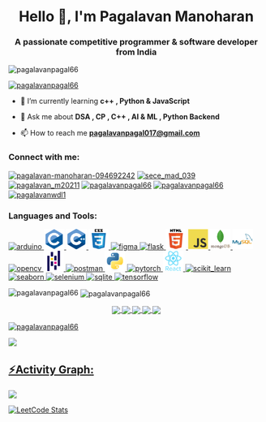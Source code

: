 <h1 align="center">Hello 👋, I'm Pagalavan Manoharan</h1>
<h3 align="center">A passionate competitive programmer & software developer from India</h3>

<p align="left"> <img src="https://komarev.com/ghpvc/?username=pagalavanpagal66&label=Profile%20views&color=0e75b6&style=flat" alt="pagalavanpagal66" /> </p>

<p align="left"> <a href="https://github.com/ryo-ma/github-profile-trophy"><img src="https://github-profile-trophy.vercel.app/?username=pagalavanpagal66&theme=dracula" alt="pagalavanpagal66" /></a> </p>

- 🌱 I’m currently learning **c++ , Python & JavaScript**

- 💬 Ask me about **DSA , CP , C++ , AI & ML , Python Backend**

- 📫 How to reach me **pagalavanpagal017@gmail.com**

<h3 align="left">Connect with me:</h3>
<p align="left">
<a href="https://linkedin.com/in/pagalavan-manoharan-094692242" target="blank"><img align="center" src="https://raw.githubusercontent.com/rahuldkjain/github-profile-readme-generator/master/src/images/icons/Social/linked-in-alt.svg" alt="pagalavan-manoharan-094692242" height="30" width="40" /></a>
<a href="https://www.codechef.com/users/sece_mad_039" target="blank"><img align="center" src="https://cdn.jsdelivr.net/npm/simple-icons@3.1.0/icons/codechef.svg" alt="sece_mad_039" height="30" width="40" /></a>
<a href="https://www.hackerrank.com/pagalavan_m20211" target="blank"><img align="center" src="https://raw.githubusercontent.com/rahuldkjain/github-profile-readme-generator/master/src/images/icons/Social/hackerrank.svg" alt="pagalavan_m20211" height="30" width="40" /></a>
<a href="https://codeforces.com/profile/pagalavanpagal66" target="blank"><img align="center" src="https://raw.githubusercontent.com/rahuldkjain/github-profile-readme-generator/master/src/images/icons/Social/codeforces.svg" alt="pagalavanpagal66" height="30" width="40" /></a>
<a href="https://www.leetcode.com/pagalavanpagal66" target="blank"><img align="center" src="https://raw.githubusercontent.com/rahuldkjain/github-profile-readme-generator/master/src/images/icons/Social/leet-code.svg" alt="pagalavanpagal66" height="30" width="40" /></a>
<a href="https://auth.geeksforgeeks.org/user/pagalavanwdl1" target="blank"><img align="center" src="https://raw.githubusercontent.com/rahuldkjain/github-profile-readme-generator/master/src/images/icons/Social/geeks-for-geeks.svg" alt="pagalavanwdl1" height="30" width="40" /></a>
</p>

<h3 align="left">Languages and Tools:</h3>
<p align="left"> <a href="https://www.arduino.cc/" target="_blank" rel="noreferrer"> <img src="https://cdn.worldvectorlogo.com/logos/arduino-1.svg" alt="arduino" width="40" height="40"/> </a> <a href="https://www.cprogramming.com/" target="_blank" rel="noreferrer"> <img src="https://raw.githubusercontent.com/devicons/devicon/master/icons/c/c-original.svg" alt="c" width="40" height="40"/> </a> <a href="https://www.w3schools.com/cpp/" target="_blank" rel="noreferrer"> <img src="https://raw.githubusercontent.com/devicons/devicon/master/icons/cplusplus/cplusplus-original.svg" alt="cplusplus" width="40" height="40"/> </a> <a href="https://www.w3schools.com/css/" target="_blank" rel="noreferrer"> <img src="https://raw.githubusercontent.com/devicons/devicon/master/icons/css3/css3-original-wordmark.svg" alt="css3" width="40" height="40"/> </a> <a href="https://www.figma.com/" target="_blank" rel="noreferrer"> <img src="https://www.vectorlogo.zone/logos/figma/figma-icon.svg" alt="figma" width="40" height="40"/> </a> <a href="https://flask.palletsprojects.com/" target="_blank" rel="noreferrer"> <img src="https://www.vectorlogo.zone/logos/pocoo_flask/pocoo_flask-icon.svg" alt="flask" width="40" height="40"/> </a> <a href="https://www.w3.org/html/" target="_blank" rel="noreferrer"> <img src="https://raw.githubusercontent.com/devicons/devicon/master/icons/html5/html5-original-wordmark.svg" alt="html5" width="40" height="40"/> </a> <a href="https://developer.mozilla.org/en-US/docs/Web/JavaScript" target="_blank" rel="noreferrer"> <img src="https://raw.githubusercontent.com/devicons/devicon/master/icons/javascript/javascript-original.svg" alt="javascript" width="40" height="40"/> </a> <a href="https://www.mongodb.com/" target="_blank" rel="noreferrer"> <img src="https://raw.githubusercontent.com/devicons/devicon/master/icons/mongodb/mongodb-original-wordmark.svg" alt="mongodb" width="40" height="40"/> </a> <a href="https://www.mysql.com/" target="_blank" rel="noreferrer"> <img src="https://raw.githubusercontent.com/devicons/devicon/master/icons/mysql/mysql-original-wordmark.svg" alt="mysql" width="40" height="40"/> </a> <a href="https://opencv.org/" target="_blank" rel="noreferrer"> <img src="https://www.vectorlogo.zone/logos/opencv/opencv-icon.svg" alt="opencv" width="40" height="40"/> </a> <a href="https://pandas.pydata.org/" target="_blank" rel="noreferrer"> <img src="https://raw.githubusercontent.com/devicons/devicon/2ae2a900d2f041da66e950e4d48052658d850630/icons/pandas/pandas-original.svg" alt="pandas" width="40" height="40"/> </a> <a href="https://postman.com" target="_blank" rel="noreferrer"> <img src="https://www.vectorlogo.zone/logos/getpostman/getpostman-icon.svg" alt="postman" width="40" height="40"/> </a> <a href="https://www.python.org" target="_blank" rel="noreferrer"> <img src="https://raw.githubusercontent.com/devicons/devicon/master/icons/python/python-original.svg" alt="python" width="40" height="40"/> </a> <a href="https://pytorch.org/" target="_blank" rel="noreferrer"> <img src="https://www.vectorlogo.zone/logos/pytorch/pytorch-icon.svg" alt="pytorch" width="40" height="40"/> </a> <a href="https://reactjs.org/" target="_blank" rel="noreferrer"> <img src="https://raw.githubusercontent.com/devicons/devicon/master/icons/react/react-original-wordmark.svg" alt="react" width="40" height="40"/> </a> <a href="https://scikit-learn.org/" target="_blank" rel="noreferrer"> <img src="https://upload.wikimedia.org/wikipedia/commons/0/05/Scikit_learn_logo_small.svg" alt="scikit_learn" width="40" height="40"/> </a> <a href="https://seaborn.pydata.org/" target="_blank" rel="noreferrer"> <img src="https://seaborn.pydata.org/_images/logo-mark-lightbg.svg" alt="seaborn" width="40" height="40"/> </a> <a href="https://www.selenium.dev" target="_blank" rel="noreferrer"> <img src="https://raw.githubusercontent.com/detain/svg-logos/780f25886640cef088af994181646db2f6b1a3f8/svg/selenium-logo.svg" alt="selenium" width="40" height="40"/> </a> <a href="https://www.sqlite.org/" target="_blank" rel="noreferrer"> <img src="https://www.vectorlogo.zone/logos/sqlite/sqlite-icon.svg" alt="sqlite" width="40" height="40"/> </a> <a href="https://www.tensorflow.org" target="_blank" rel="noreferrer"> <img src="https://www.vectorlogo.zone/logos/tensorflow/tensorflow-icon.svg" alt="tensorflow" width="40" height="40"/> </a> </p>

<p><img align="left" src="https://github-readme-stats.vercel.app/api/top-langs?username=pagalavanpagal66&show_icons=true&locale=en&layout=compact" alt="pagalavanpagal66" /></p>

<p>&nbsp;<img align="center" src="https://github-readme-stats.vercel.app/api?username=pagalavanpagal66&show_icons=true&locale=en" alt="pagalavanpagal66" /></p>
<div align="center">
<a href="https://github.com/pagalavanpagal66">
<img align="center" src="http://github-profile-summary-cards.vercel.app/api/cards/stats?username=pagalavanpagal66&theme=github_dark" height="180em" />
<img align="center" src="http://github-profile-summary-cards.vercel.app/api/cards/most-commit-language?username=pagalavanpagal66&theme=github_dark" height="180em" />
<img align="center" src="http://github-profile-summary-cards.vercel.app/api/cards/repos-per-language?username=pagalavanpagal66&theme=github_dark" height="180em" />
<img align="center" src="http://github-profile-summary-cards.vercel.app/api/cards/productive-time?username=pagalavanpagal66&theme=github_dark" height="180em" />
<img align="center" src="http://github-profile-summary-cards.vercel.app/api/cards/profile-details?username=pagalavanpagal66&theme=github_dark" height="180em" />
</div>
<p><img align="center" src="https://github-readme-streak-stats.herokuapp.com/?user=pagalavanpagal66&" alt="pagalavanpagal66" /></p>
<img src="https://user-images.githubusercontent.com/73097560/115834477-dbab4500-a447-11eb-908a-139a6edaec5c.gif"><h2 align="left">⚡Activity Graph:</h2>
<img align="center" src="https://github-readme-activity-graph.vercel.app/graph?username=pagalavanpagal66&theme=react-dark"/>

![LeetCode Stats](https://leetcard.jacoblin.cool/PagalavanPagal66?theme=dark&font=Marcellus&ext=activity)
